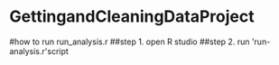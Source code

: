 # GettingandCleaningDataProject
#how to run run_analysis.r
##step 1. open R studio
##step 2. run 'run-analysis.r'script
